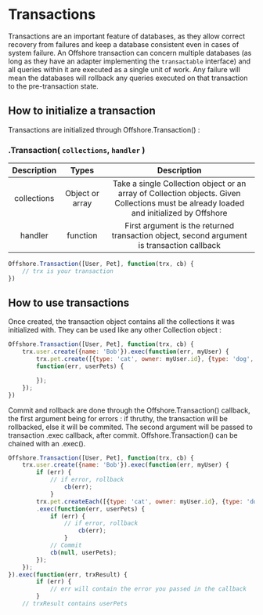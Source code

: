 # Transactions

Transactions are an important feature of databases, as they allow correct recovery from failures and keep a database consistent even in cases of system failure. An Offshore transaction can concern multiple databases (as long as they have an adapter implementing the `transactable` interface) and all queries within it are executed as a single unit of work. Any failure will mean the databases will rollback any queries executed on that transaction to the pre-transaction state.

## How to initialize a transaction

Transactions are initialized through Offshore.Transaction() :

### .Transaction( `collections`, `handler` )

| Description | Types | Description |
|    :---:    | :---: |    :---:    |
| collections | Object or array | Take a single Collection object or an array of Collection objects. Given Collections must be already loaded and initialized by Offshore |
| handler | function | First argument is the returned transaction object, second argument is transaction callback |


```javascript
Offshore.Transaction([User, Pet], function(trx, cb) {
	// trx is your transaction
})
```

## How to use transactions

Once created, the transaction object contains all the collections it was initialized with.
They can be used like any other Collection object : 

```javascript
Offshore.Transaction([User, Pet], function(trx, cb) {
	trx.user.create({name: 'Bob'}).exec(function(err, myUser) {
		trx.pet.create([{type: 'cat', owner: myUser.id}, {type: 'dog', owner: myUser.id}],
		function(err, userPets) {

		});
	});
})
```

Commit and rollback are done through the Offshore.Transaction() callback, the first
argument being for errors : if thruthy, the transaction will be rollbacked, else it will
be commited. The second argument will be passed to transaction .exec callback, after commit.
Offshore.Transaction() can be chained with an .exec().

```javascript
Offshore.Transaction([User, Pet], function(trx, cb) {
	trx.user.create({name: 'Bob'}).exec(function(err, myUser) {
		if (err) {
			// if error, rollback
      			cb(err);
    		}
		trx.pet.createEach([{type: 'cat', owner: myUser.id}, {type: 'dog', owner: myUser.id}])
		.exec(function(err, userPets) {
			if (err) {
				// if error, rollback
      				cb(err);
    			}
			// Commit
			cb(null, userPets);
		});
	});
}).exec(function(err, trxResult) {
    	if (err) {
      		// err will contain the error you passed in the callback
    	}
	// trxResult contains userPets
```

